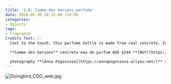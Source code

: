 ```yaml
---
title: '1.6: Comme des Garçons perfume'
date: 2018-06-30 18:16:00 +10:00
categories:
- Objects
tags:
- Fragrance
Credits Text: |-
  Cool to the touch, this perfume bottle is made from real concrete. Inside the bottle? A woody scent that is highly appropriate for anyone who hates nonsense.

  **Comme des Garçons** concrete eau de parfum AUD $244 **[BUY](https://bit.ly/2J7R0bs)**

  photography **[Anna Pogossova](https://annapogossova.allyou.net/)** styling **[Miguel Urbina Tan](https://www.instagram.com/miguelurbinatan)**
---
```


![Doingbird_CDG_web.jpg](/uploads/Doingbird_CDG_web.jpg)